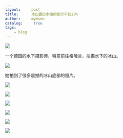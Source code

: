 ```yaml
---
layout:     post
title:      冰山露出水面的部分不到20%
author:     mymsnn
catalog: 	 true
tags:
    - blog
---
```

![](https://pic.imgdb.cn/item/66c490dcd9c307b7e9c85287.webp)

一个德国的水下摄影师，特意前往格陵兰，拍摄水下的冰山。

![](https://pic.imgdb.cn/item/66c49105d9c307b7e9c883ee.webp)

她拍到了很多震撼的冰山底部的照片。

![](https://pic.imgdb.cn/item/66c4911dd9c307b7e9c8a61c.webp)

![](https://pic.imgdb.cn/item/66c49131d9c307b7e9c8bff2.webp)

![](https://pic.imgdb.cn/item/66c49142d9c307b7e9c8d61a.webp)

![](https://pic.imgdb.cn/item/66c491e1d9c307b7e9c99cf4.jpg)

![](https://pic.imgdb.cn/item/66c49235d9c307b7e9c9f60a.jpg)

![](https://pic.imgdb.cn/item/66c4924dd9c307b7e9ca12e0.jpg)


